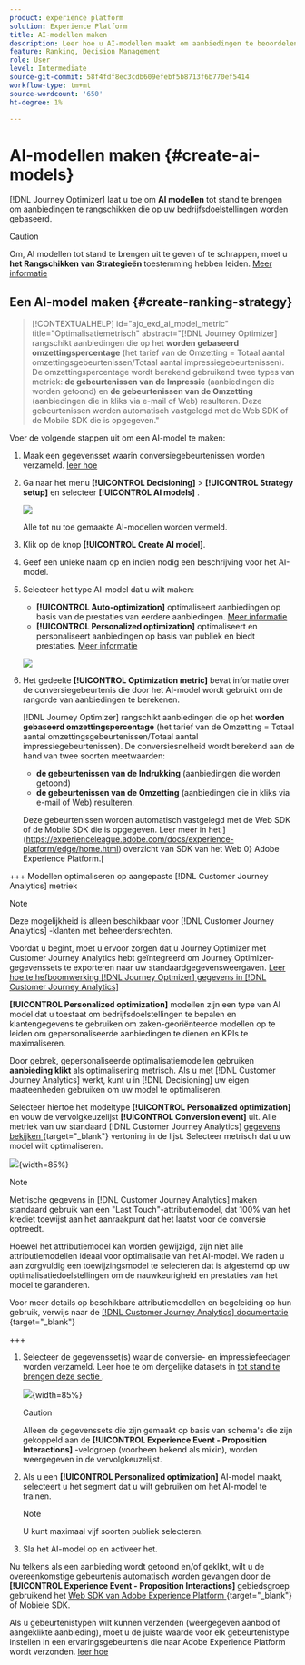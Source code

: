 ```yaml
---
product: experience platform
solution: Experience Platform
title: AI-modellen maken
description: Leer hoe u AI-modellen maakt om aanbiedingen te beoordelen
feature: Ranking, Decision Management
role: User
level: Intermediate
source-git-commit: 58f4fdf8ec3cdb609efebf5b8713f6b770ef5414
workflow-type: tm+mt
source-wordcount: '650'
ht-degree: 1%

---
```


# AI-modellen maken {#create-ai-models}

[!DNL Journey Optimizer] laat u toe om **AI modellen** tot stand te brengen om aanbiedingen te rangschikken die op uw bedrijfsdoelstellingen worden gebaseerd.

>[!CAUTION]
>
>Om, AI modellen tot stand te brengen uit te geven of te schrappen, moet u **het Rangschikken van Strategieën** toestemming hebben leiden. [Meer informatie](../../administration/high-low-permissions.md#manage-ranking-strategies)

## Een AI-model maken {#create-ranking-strategy}

>[!CONTEXTUALHELP]
>id="ajo_exd_ai_model_metric"
>title="Optimalisatiemetrisch"
>abstract="[!DNL Journey Optimizer] rangschikt aanbiedingen die op het **worden gebaseerd omzettingspercentage** (het tarief van de Omzetting = Totaal aantal omzettingsgebeurtenissen/Totaal aantal impressiegebeurtenissen). De omzettingspercentage wordt berekend gebruikend twee types van metriek: **de gebeurtenissen van de Impressie** (aanbiedingen die worden getoond) en **de gebeurtenissen van de Omzetting** (aanbiedingen die in kliks via e-mail of Web) resulteren. Deze gebeurtenissen worden automatisch vastgelegd met de Web SDK of de Mobile SDK die is opgegeven."

Voer de volgende stappen uit om een AI-model te maken:

1. Maak een gegevensset waarin conversiegebeurtenissen worden verzameld. [ leer hoe ](../data-collection/create-dataset.md)

1. Ga naar het menu **[!UICONTROL Decisioning]** > **[!UICONTROL Strategy setup]** en selecteer **[!UICONTROL AI models]** .

   ![](../assets/ai-model-list.png)

   Alle tot nu toe gemaakte AI-modellen worden vermeld.

1. Klik op de knop **[!UICONTROL Create AI model]**.

1. Geef een unieke naam op en indien nodig een beschrijving voor het AI-model.

1. Selecteer het type AI-model dat u wilt maken:

   * **[!UICONTROL Auto-optimization]** optimaliseert aanbiedingen op basis van de prestaties van eerdere aanbiedingen. [Meer informatie](auto-optimization-model.md)
   * **[!UICONTROL Personalized optimization]** optimaliseert en personaliseert aanbiedingen op basis van publiek en biedt prestaties. [Meer informatie](personalized-optimization-model.md)

   ![](../assets/ai-model-types.png)

1. Het gedeelte **[!UICONTROL Optimization metric]** bevat informatie over de conversiegebeurtenis die door het AI-model wordt gebruikt om de rangorde van aanbiedingen te berekenen.

   [!DNL Journey Optimizer] rangschikt aanbiedingen die op het **worden gebaseerd omzettingspercentage** (het tarief van de Omzetting = Totaal aantal omzettingsgebeurtenissen/Totaal aantal impressiegebeurtenissen). De conversiesnelheid wordt berekend aan de hand van twee soorten meetwaarden:
   * **de gebeurtenissen van de Indrukking** (aanbiedingen die worden getoond)
   * **de gebeurtenissen van de Omzetting** (aanbiedingen die in kliks via e-mail of Web) resulteren.

   Deze gebeurtenissen worden automatisch vastgelegd met de Web SDK of de Mobile SDK die is opgegeven. Leer meer in het ](https://experienceleague.adobe.com/docs/experience-platform/edge/home.html) overzicht van SDK van het Web 0} Adobe Experience Platform.[

+++ Modellen optimaliseren op aangepaste [!DNL Customer Journey Analytics] metriek

   >[!NOTE]
   >
   >Deze mogelijkheid is alleen beschikbaar voor [!DNL Customer Journey Analytics] -klanten met beheerdersrechten.
   >
   >Voordat u begint, moet u ervoor zorgen dat u Journey Optimizer met Customer Journey Analytics hebt geïntegreerd om Journey Optimizer-gegevenssets te exporteren naar uw standaardgegevensweergaven. [ Leer hoe te hefboomwerking  [!DNL Journey Optmizer]  gegevens in  [!DNL Customer Journey Analytics]](../../reports/cja-ajo.md)

   **[!UICONTROL Personalized optimization]** modellen zijn een type van AI model dat u toestaat om bedrijfsdoelstellingen te bepalen en klantengegevens te gebruiken om zaken-georiënteerde modellen op te leiden om gepersonaliseerde aanbiedingen te dienen en KPIs te maximaliseren.

   Door gebrek, gepersonaliseerde optimalisatiemodellen gebruiken **aanbieding klikt** als optimalisering metrisch. Als u met [!DNL Customer Journey Analytics] werkt, kunt u in [!DNL Decisioning] uw eigen maateenheden gebruiken om uw model te optimaliseren.

   Selecteer hiertoe het modeltype **[!UICONTROL Personalized optimization]** en vouw de vervolgkeuzelijst **[!UICONTROL Conversion event]** uit. Alle metriek van uw standaard [!DNL Customer Journey Analytics] [ gegevens bekijken ](https://experienceleague.adobe.com/en/docs/analytics-platform/using/cja-dataviews/data-views){target="_blank"} vertoning in de lijst. Selecteer metrisch dat u uw model wilt optimaliseren.

   ![](../assets/ai-model-custom-metrics.png){width=85%}

   >[!NOTE]
   >
   >Metrische gegevens in [!DNL Customer Journey Analytics] maken standaard gebruik van een &quot;Last Touch&quot;-attributiemodel, dat 100% van het krediet toewijst aan het aanraakpunt dat het laatst voor de conversie optreedt.
   >
   >Hoewel het attributiemodel kan worden gewijzigd, zijn niet alle attributiemodellen ideaal voor optimalisatie van het AI-model. We raden u aan zorgvuldig een toewijzingsmodel te selecteren dat is afgestemd op uw optimalisatiedoelstellingen om de nauwkeurigheid en prestaties van het model te garanderen.
   >
   >Voor meer details op beschikbare attributiemodellen en begeleiding op hun gebruik, verwijs naar de [[!DNL Customer Journey Analytics]  documentatie ](https://experienceleague.adobe.com/en/docs/analytics-platform/using/cja-dataviews/component-settings/attribution){target="_blank"}

+++

1. Selecteer de gegevensset(s) waar de conversie- en impressiefeedagen worden verzameld. Leer hoe te om dergelijke datasets in [ tot stand te brengen deze sectie ](../data-collection/create-dataset.md).

   ![](../assets/ai-model-datasets.png){width=85%}

   >[!CAUTION]
   >
   >Alleen de gegevenssets die zijn gemaakt op basis van schema&#39;s die zijn gekoppeld aan de **[!UICONTROL Experience Event - Proposition Interactions]** -veldgroep (voorheen bekend als mixin), worden weergegeven in de vervolgkeuzelijst.

1. Als u een **[!UICONTROL Personalized optimization]** AI-model maakt, selecteert u het segment dat u wilt gebruiken om het AI-model te trainen.

   <!--➡️ [Discover this feature in video](#video)-->

   >[!NOTE]
   >
   >U kunt maximaal vijf soorten publiek selecteren.

1. Sla het AI-model op en activeer het.

<!--At this point, you must have:

* created the AI model,
* defined which type of event you want to capture - offer displayed (impression) and/or offer clicked (conversion),
* and in which dataset you want to collect the event data.-->

Nu telkens als een aanbieding wordt getoond en/of geklikt, wilt u de overeenkomstige gebeurtenis automatisch worden gevangen door de **[!UICONTROL Experience Event - Proposition Interactions]** gebiedsgroep gebruikend het [ Web SDK van Adobe Experience Platform ](https://experienceleague.adobe.com/docs/experience-platform/edge/web-sdk-faq.html#what-is-adobe-experience-platform-web-sdk%3F){target="_blank"} of Mobiele SDK.

Als u gebeurtenistypen wilt kunnen verzenden (weergegeven aanbod of aangeklikte aanbieding), moet u de juiste waarde voor elk gebeurtenistype instellen in een ervaringsgebeurtenis die naar Adobe Experience Platform wordt verzonden. [ leer hoe ](../data-collection/schema-requirement.md)

<!--
## How-to video {#video}

Learn how to create a personalized optimization model and how to apply it to a decision.

>[!VIDEO](https://video.tv.adobe.com/v/3419954?quality=12)-->
